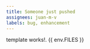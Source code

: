 ```yaml
---
title: Someone just pushed
assignees: juan-m-v
labels: bug, enhancement
---
```

template works!.
{{ env.FILES }}
